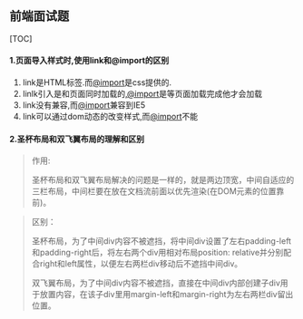 

## 前端面试题

[TOC]



#### 1.页面导入样式时,使用link和@import的区别

1. link是HTML标签.而[@import](https://github.com/import)是css提供的.
2. linlk引入是和页面同时加载的,[@import](https://github.com/import)是等页面加载完成他才会加载
3. link没有兼容,而[@import](https://github.com/import)兼容到IE5
4. link可以通过dom动态的改变样式,而[@import](https://github.com/import)不能

#### 2.圣杯布局和双飞翼布局的理解和区别

> 作用:
>
> ​		圣杯布局和双飞翼布局解决的问题是一样的，就是两边顶宽，中间自适应的三栏布局，中间栏要在放在文档流前面以优先渲染(在DOM元素的位置靠前)。

> 区别：
>
> ​		圣杯布局，为了中间div内容不被遮挡，将中间div设置了左右padding-left和padding-right后，将左右两个div用相对布局position: relative并分别配合right和left属性，以便左右两栏div移动后不遮挡中间div。
>
> ​		双飞翼布局，为了中间div内容不被遮挡，直接在中间div内部创建子div用于放置内容，在该子div里用margin-left和margin-right为左右两栏div留出位置。

